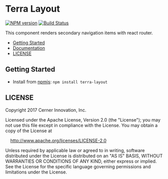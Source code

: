 # Terra Layout


[![NPM version](http://img.shields.io/npm/v/terra-layout.svg)](https://www.npmjs.org/package/terra-layout)
[![Build Status](https://travis-ci.org/cerner/terra.svg?branch=master)](https://travis-ci.org/cerner/terra-framework)

This component renders secondary navigation items with react router.

- [Getting Started](#getting-started)
- [Documentation](https://github.com/cerner/terra-framework/tree/master/packages/terra-layout/docs)
- [LICENSE](#license)

## Getting Started

- Install from [npmjs](https://www.npmjs.com): `npm install terra-layout`

## LICENSE

Copyright 2017 Cerner Innovation, Inc.

Licensed under the Apache License, Version 2.0 (the "License"); you may not use this file except in compliance with the License. You may obtain a copy of the License at

&nbsp;&nbsp;&nbsp;&nbsp;http://www.apache.org/licenses/LICENSE-2.0

Unless required by applicable law or agreed to in writing, software distributed under the License is distributed on an "AS IS" BASIS, WITHOUT WARRANTIES OR CONDITIONS OF ANY KIND, either express or implied. See the License for the specific language governing permissions and limitations under the License.

